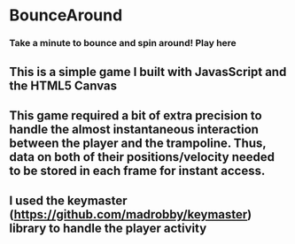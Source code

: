# BounceAround
### Take a minute to bounce and spin around! Play here
## This is a simple game I built with JavasScript and the HTML5 Canvas
## This game required a bit of extra precision to handle the almost instantaneous interaction between the player and the trampoline. Thus, data on both of their positions/velocity needed to be stored in each frame for instant access.

## I used the keymaster (https://github.com/madrobby/keymaster) library to handle the player activity 
